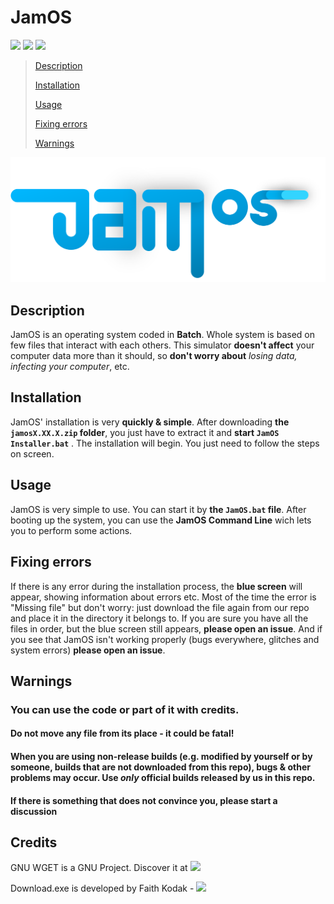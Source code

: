# JamOS
[![](https://img.shields.io/badge/Go_to-releases-brightgreen?style=plastic&logo=github)](https://github.com/franzageek/jam-os/releases) [![](https://img.shields.io/badge/Fork-blue?style=plastic&logo=github)](https://github.com/franzageek/jam-os/fork) [![](https://img.shields.io/badge/Report_an_issue-red?style=plastic&logo=github)](https://github.com/franzageek/jam-os/issues)

> [Description](https://github.com/franzageek/jam-os/blob/master/README.md#Description)
> 
> [Installation](https://github.com/franzageek/jam-os/blob/master/README.md#Installation)
> 
> [Usage](https://github.com/franzageek/jam-os/blob/master/README.md#Usage)
>
> [Fixing errors](https://github.com/franzageek/jam-os/blob/master/README.md#Fixing-errors)
>
> [Warnings](https://github.com/franzageek/jam-os/blob/master/README.md#Warnings)

![](https://github.com/franzageek/jam-os/blob/resources/jamos.png)

## Description
JamOS is an operating system coded in **Batch**. Whole system is based on few files that interact with each others. This simulator **doesn't affect** your computer data more than it should, so **don't worry about** *losing data, infecting your computer*, etc.

## Installation
JamOS' installation is very **quickly & simple**. After downloading **the `jamosX.XX.X.zip` folder**, you just have to extract it and **start `JamOS Installer.bat`** . 
The installation will begin. You just need to follow the steps on screen.

## Usage
JamOS is very simple to use. You can start it by **the `JamOS.bat` file**. After booting up the system, you can use the **JamOS Command Line** wich lets you to perform some actions.

## Fixing errors
If there is any error during the installation process, the **blue screen** will appear, showing information about errors etc.
Most of the time the error is "Missing file" but don't worry: just download the file again from our repo and place it in the directory it belongs to.
If you are sure you have all the files in order, but the blue screen still appears, **please open an issue**. And if you see that JamOS isn't working properly (bugs everywhere, glitches and system errors) **please open an issue**.

## Warnings

### You can use the code or part of it with credits.

#### Do not move any file from its place - it could be fatal!

#### When you are using non-release builds (e.g. modified by yourself or by someone, builds that are not downloaded from this repo), bugs & other problems may occur. Use _only_ official builds released by us in this repo.

#### If there is something that does not convince you, please start a discussion

## Credits
GNU WGET is a GNU Project. Discover it at [![](https://img.shields.io/badge/https://www.gnu.org/software/wget/-blue)](https://www.gnu.org/software/wget/)

Download.exe is developed by Faith Kodak - [![](https://img.shields.io/badge/https://www.f2ko.de/-blue)](https://www.f2ko.de/)


